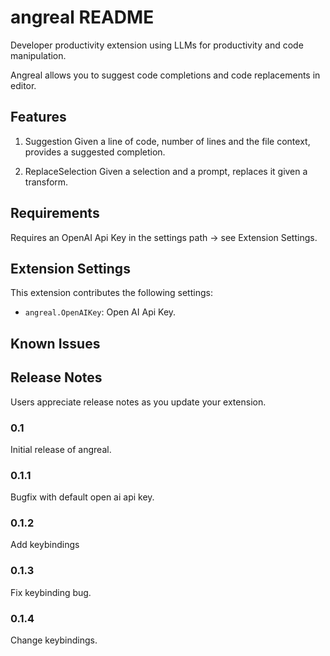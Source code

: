 # angreal README

Developer productivity extension using LLMs for productivity and code manipulation.

Angreal allows you to suggest code completions and code replacements in editor.

## Features

1. Suggestion
    Given a line of code, number of lines and the file context, provides a suggested completion.

2. ReplaceSelection
    Given a selection and a prompt, replaces it given a transform.

## Requirements

Requires an OpenAI Api Key in the settings path -> see Extension Settings.

## Extension Settings

This extension contributes the following settings:

* `angreal.OpenAIKey`: Open AI Api Key.

## Known Issues

## Release Notes

Users appreciate release notes as you update your extension.

### 0.1

Initial release of angreal.

### 0.1.1 

Bugfix with default open ai api key.

### 0.1.2

Add keybindings

### 0.1.3 

Fix keybinding bug.

### 0.1.4

Change keybindings.
